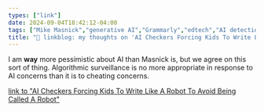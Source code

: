 ```yaml
---
types: ["link"]
date: 2024-09-04T18:42:12-04:00
tags: ["Mike Masnick","generative AI","Grammarly","edtech","AI detection"]
title: "🔗 linkblog: my thoughts on 'AI Checkers Forcing Kids To Write Like A Robot To Avoid Being Called A Robot'"
---
```

I am **way** more pessimistic about AI than Masnick is, but we agree on this sort of thing. Algorithmic surveillance is no more appropriate in response to AI concerns than it is to cheating concerns.

[link to "AI Checkers Forcing Kids To Write Like A Robot To Avoid Being Called A Robot"](https://www.techdirt.com/2024/09/04/ai-checkers-forcing-kids-to-write-like-a-robot-to-avoid-being-called-a-robot/)
